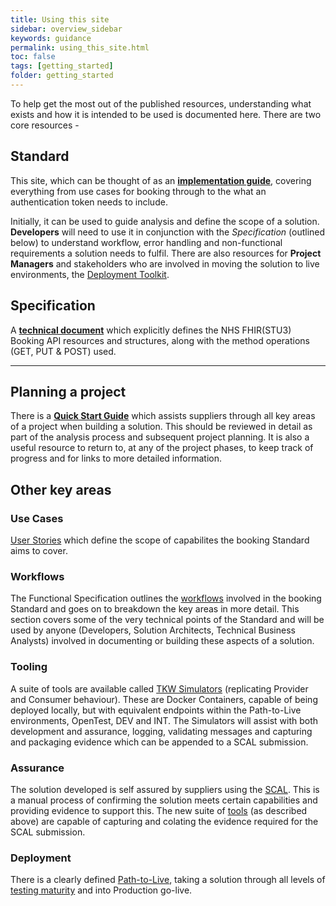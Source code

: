 ```yaml
---
title: Using this site
sidebar: overview_sidebar
keywords: guidance
permalink: using_this_site.html
toc: false
tags: [getting_started]
folder: getting_started
---
```

To help get the most out of the published resources, understanding what exists and how it is intended to be used is documented here.
There are two core resources - 

## Standard
This site, which can be thought of as an [**implementation guide**](https://developer.nhs.uk/apis/uec-appointments/), covering everything from use cases for booking through to the what an authentication token needs to include. 

Initially, it can be used to guide analysis and define the scope of a solution. **Developers** will need to use it in conjunction with the *Specification* (outlined below) to understand workflow, error handling and non-functional requirements a solution needs to fulfil. There are also resources for **Project Managers** and stakeholders who are involved in moving the solution to live environments, the <a href="deployment_toolkit.html" target="_blank">Deployment Toolkit</a>.

## Specification 
A [**technical document**](https://developer.nhs.uk/apis/nhsbooking-2.0.1-beta/) which explicitly defines the NHS FHIR(STU3) Booking API resources and structures, along with the method operations (GET, PUT & POST) used. 

***
## Planning a project 
There is a <a href="getting_started.html" target="_blank"><strong>Quick Start Guide</strong></a> which assists suppliers through all key areas of a project when building a solution. This should be reviewed in detail as part of the analysis process and subsequent project planning. It is also a useful resource to return to, at any of the project phases, to keep track of progress and for links to more detailed information. 

## Other key areas 
### Use Cases 
<a href="use_overview.html" target="_blank">User Stories</a> which define the scope of capabilites the booking Standard aims to cover. 

### Workflows 
The Functional Specification outlines the <a href="fs_workflow.html" target="_blank">workflows</a> involved in the booking Standard and goes on to breakdown the key areas in more detail. This section covers some of the very technical points of the Standard and will be used by anyone (Developers, Solution Architects, Technical Business Analysts) involved in documenting or building these aspects of a solution. 

### Tooling
A suite of tools are available called <a href="sims_install.html" target="_blank">TKW Simulators</a> (replicating Provider and Consumer behaviour). These are Docker Containers, capable of being deployed locally, but with equivalent endpoints within the Path-to-Live environments, OpenTest, DEV and INT. The Simulators will assist with both development and assurance, logging, validating messages and capturing and packaging evidence which can be appended to a SCAL submission. 

### Assurance 
The solution developed is self assured by suppliers using the <a href="assurance_scal.html" target="_blank">SCAL</a>. This is a manual process of confirming the solution meets certain capabilities and providing evidence to support this. The new suite of <a href="sims_install.html" target="_blank">tools</a> (as described above) are capable of capturing and colating the evidence required for the SCAL submission.

### Deployment 
There is a clearly defined <a href="dep_devptl.html" target="_blank">Path-to-Live</a>, taking a solution through all levels of <a href="dep_testtesting.html" target="_blank">testing maturity</a> and into Production go-live.
